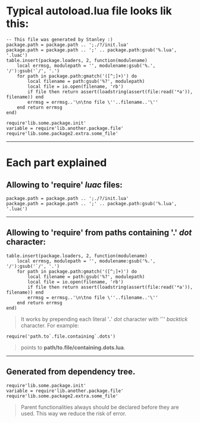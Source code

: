 # Typical __autoload.lua__ file looks lik this:
    -- This file was generated by Stanley :)
    package.path = package.path .. ';./?/init.lua'
    package.path = package.path .. ';' .. package.path:gsub('%.lua', '.luac')
    table.insert(package.loaders, 2, function(modulename)
        local errmsg, modulepath = '', modulename:gsub('%.', '/'):gsub('`/', '.')
        for path in package.path:gmatch('([^;]+)') do
            local filename = path:gsub('%?', modulepath)
            local file = io.open(filename, 'rb')
            if file then return assert(loadstring(assert(file:read('*a')), filename)) end
            errmsg = errmsg..'\n\tno file \''..filename..'\''
        end return errmsg
    end)

    require'lib.some.package.init'
    variable = require'lib.another.package.file'
    require'lib.some.package2.extra.some_file'

---

# Each part explained

## Allowing to 'require' _luac_ files:
    package.path = package.path .. ';./?/init.lua'
    package.path = package.path .. ';' .. package.path:gsub('%.lua', '.luac')

---

## Allowing to 'require' from paths containing '__.__' _dot_ character:
    table.insert(package.loaders, 2, function(modulename)
        local errmsg, modulepath = '', modulename:gsub('%.', '/'):gsub('`/', '.')
        for path in package.path:gmatch('([^;]+)') do
            local filename = path:gsub('%?', modulepath)
            local file = io.open(filename, 'rb')
            if file then return assert(loadstring(assert(file:read('*a')), filename)) end
            errmsg = errmsg..'\n\tno file \''..filename..'\''
        end return errmsg
    end)
> It works by prepending each literal '__.__' _dot_ character with '__`__' _backtick_ character.
> For example:

    require('path.to`.file.containing`.dots')

> points to __path/to.file/containing.dots.lua__.

---

## Generated from dependency tree.
    require'lib.some.package.init'
    variable = require'lib.another.package.file'
    require'lib.some.package2.extra.some_file'
> Parent functionalities always should be declared before they are used.
> This way we reduce the risk of error.
